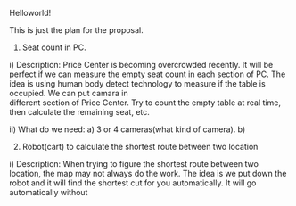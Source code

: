 Helloworld!

This is just the plan for the proposal.

1. Seat count in PC. 
  
i) Description: 
  Price Center is becoming overcrowded recently. It will be perfect if we can measure the empty seat count in each section of PC. The idea is using human body detect technology to measure if the table is occupied. We can put camara in  
different section of Price Center. Try to count the empty table at real time, then calculate the remaining seat, etc.

ii) What do we need:
  a) 3 or 4 cameras(what kind of camera). 
  b) 
  


2. Robot(cart) to calculate the shortest route between two location

i) Description:
  When trying to figure the shortest route between two location, the map may not always do the work. The idea is we put down the robot and it will find the shortest cut for you automatically. It will go automatically without 

